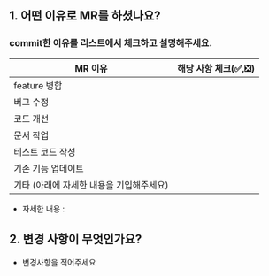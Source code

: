 ## 1. 어떤 이유로 MR를 하셨나요?

### commit한 이유를 리스트에서 체크하고 설명해주세요.

| MR 이유                                  | 해당 사항 체크(✅,❎) |
| ---------------------------------------- | --------------------- |
| feature 병합                             |                       |
| 버그 수정                                |                       |
| 코드 개선                                |                       |
| 문서 작업                                |                       |
| 테스트 코드 작성                         |                       |
| 기존 기능 업데이트                       |                       |
| 기타 (아래에 자세한 내용을 기입해주세요) |                       |

- 자세한 내용 :

## 2. 변경 사항이 무엇인가요?

- 변경사항을 적어주세요
